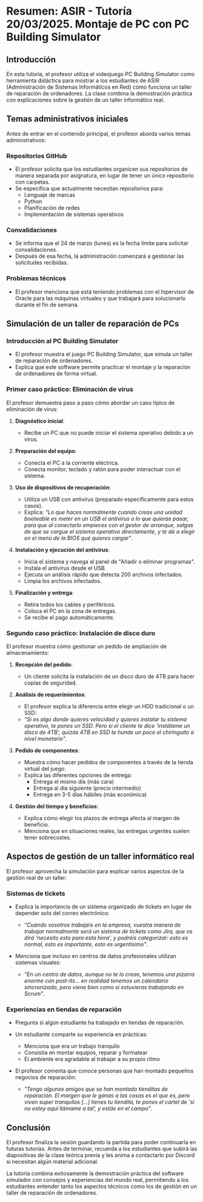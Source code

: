



# Resumen: ASIR - Tutoría 20/03/2025. Montaje de PC con PC Building Simulator

## Introducción

En esta tutoría, el profesor utiliza el videojuego PC Building Simulator como herramienta didáctica para mostrar a los estudiantes de ASIR (Administración de Sistemas Informáticos en Red) cómo funciona un taller de reparación de ordenadores. La clase combina la demostración práctica con explicaciones sobre la gestión de un taller informático real.

## Temas administrativos iniciales

Antes de entrar en el contenido principal, el profesor aborda varios temas administrativos:

### Repositorios GitHub
- El profesor solicita que los estudiantes organicen sus repositorios de manera separada por asignatura, en lugar de tener un único repositorio con carpetas.
- Se especifica que actualmente necesitan repositorios para:
  - Lenguaje de marcas
  - Python
  - Planificación de redes
  - Implementación de sistemas operativos

### Convalidaciones
- Se informa que el 24 de marzo (lunes) es la fecha límite para solicitar convalidaciones.
- Después de esa fecha, la administración comenzará a gestionar las solicitudes recibidas.

### Problemas técnicos
- El profesor menciona que está teniendo problemas con el hipervisor de Oracle para las máquinas virtuales y que trabajará para solucionarlo durante el fin de semana.

## Simulación de un taller de reparación de PCs

### Introducción al PC Building Simulator
- El profesor muestra el juego PC Building Simulator, que simula un taller de reparación de ordenadores.
- Explica que este software permite practicar el montaje y la reparación de ordenadores de forma virtual.

### Primer caso práctico: Eliminación de virus

El profesor demuestra paso a paso cómo abordar un caso típico de eliminación de virus:

1. **Diagnóstico inicial**:
   - Recibe un PC que no puede iniciar el sistema operativo debido a un virus.

2. **Preparación del equipo**:
   - Conecta el PC a la corriente eléctrica.
   - Conecta monitor, teclado y ratón para poder interactuar con el sistema.

3. **Uso de dispositivos de recuperación**:
   - Utiliza un USB con antivirus (preparado específicamente para estos casos).
   - Explica: *"Lo que haces normalmente cuando creas una unidad booteable es meter en un USB el antivirus o lo que quieras pasar, para que al conectarlo empieces con el gestor de arranque, salgas de que se cargue el sistema operativo directamente, y te dé a elegir en el menú de la BIOS qué quieres cargar"*.

4. **Instalación y ejecución del antivirus**:
   - Inicia el sistema y navega al panel de "Añadir o eliminar programas".
   - Instala el antivirus desde el USB.
   - Ejecuta un análisis rápido que detecta 200 archivos infectados.
   - Limpia los archivos infectados.

5. **Finalización y entrega**:
   - Retira todos los cables y periféricos.
   - Coloca el PC en la zona de entregas.
   - Se recibe el pago automáticamente.

### Segundo caso práctico: Instalación de disco duro

El profesor muestra cómo gestionar un pedido de ampliación de almacenamiento:

1. **Recepción del pedido**:
   - Un cliente solicita la instalación de un disco duro de 4TB para hacer copias de seguridad.

2. **Análisis de requerimientos**:
   - El profesor explica la diferencia entre elegir un HDD tradicional o un SSD:
   - *"Si es algo donde quieres velocidad y quieres instalar tu sistema operativo, te pones un SSD. Pero si el cliente te dice 'instálame un disco de 4TB', quizás 4TB en SSD te hunde un poco el chiringuito a nivel monetario"*.

3. **Pedido de componentes**:
   - Muestra cómo hacer pedidos de componentes a través de la tienda virtual del juego.
   - Explica las diferentes opciones de entrega:
     - Entrega el mismo día (más cara)
     - Entrega al día siguiente (precio intermedio)
     - Entrega en 3-5 días hábiles (más económica)

4. **Gestión del tiempo y beneficios**:
   - Explica cómo elegir los plazos de entrega afecta al margen de beneficio.
   - Menciona que en situaciones reales, las entregas urgentes suelen tener sobrecostes.

## Aspectos de gestión de un taller informático real

El profesor aprovecha la simulación para explicar varios aspectos de la gestión real de un taller:

### Sistemas de tickets
- Explica la importancia de un sistema organizado de tickets en lugar de depender solo del correo electrónico:
  - *"Cuando vosotros trabajéis en la empresa, vuestra manera de trabajar normalmente será un sistema de tickets como Jira, que os dirá 'necesito esto para esta hora', y podréis categorizar: esto es normal, esto es importante, esto es urgentísimo"*.
  
- Menciona que incluso en centros de datos profesionales utilizan sistemas visuales:
  - *"En un centro de datos, aunque no te lo creas, tenemos una pizarra enorme con post-its... en realidad tenemos un calendario sincronizado, pero viene bien como si estuvieras trabajando en Scrum"*.

### Experiencias en tiendas de reparación
- Pregunta si algún estudiante ha trabajado en tiendas de reparación.
- Un estudiante comparte su experiencia en prácticas:
  - Menciona que era un trabajo tranquilo
  - Consistía en montar equipos, reparar y formatear
  - El ambiente era agradable al trabajar a su propio ritmo

- El profesor comenta que conoce personas que han montado pequeños negocios de reparación:
  - *"Tengo algunos amigos que se han montado tienditas de reparación. El margen que le ganas a las cosas es el que es, pero viven super tranquilos [...] tienes tu tiendita, te pones el cartel de 'si no estoy aquí llámame a tal', y estás en el campo"*.

## Conclusión

El profesor finaliza la sesión guardando la partida para poder continuarla en futuras tutorías. Antes de terminar, recuerda a los estudiantes que subirá las diapositivas de la clase teórica previa y les anima a contactarlo por Discord si necesitan algún material adicional.

La tutoría combina exitosamente la demostración práctica del software simulador con consejos y experiencias del mundo real, permitiendo a los estudiantes entender tanto los aspectos técnicos como los de gestión en un taller de reparación de ordenadores.

